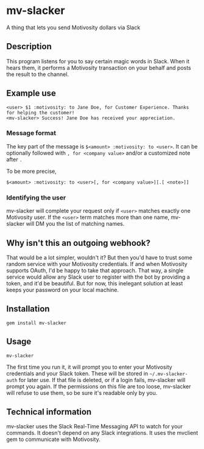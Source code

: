 # mv-slacker
A thing that lets you send Motivosity dollars via Slack
## Description
This program listens for you to say certain magic words in Slack. When it hears them, it performs a Motivosity transaction on your behalf and posts the result to the channel.
## Example use
```
<user> $1 :motivosity: to Jane Doe, for Customer Experience. Thanks for helping the customer!
<mv-slacker> Success! Jane Doe has received your appreciation.
```
### Message format
The key part of the message is `$<amount> :motivosity: to <user>`. It can be optionally followed with `, for <company value>` and/or a customized note after `.`

To be more precise,
```
$<amount> :motivosity: to <user>[, for <company value>][.[ <note>]]
```
### Identifying the user
mv-slacker will complete your request only if `<user>` matches exactly one Motivosity user. If the `<user>` term matches more than one name, mv-slacker will DM you the list of matching names.

## Why isn't this an outgoing webhook?
That would be a lot simpler, wouldn't it? But then you'd have to trust some random service with your Motivosity credentials. If and when Motivosity supports OAuth, I'd be happy to take that approach. That way, a single service would allow any Slack user to register with the bot by providing a token, and it'd be beautiful. But for now, this inelegant solution at least keeps your password on your local machine.

## Installation
```
gem install mv-slacker
```

## Usage
```
mv-slacker
```
The first time you run it, it will prompt you to enter your Motivosity credentials and your Slack token. These will be stored in `~/.mv-slacker-auth` for later use. If that file is deleted, or if a login fails, mv-slacker will prompt you again. If the permissions on this file are too loose, mv-slacker will refuse to use them, so be sure it's readable only by you.

## Technical information
mv-slacker uses the Slack Real-Time Messaging API to watch for your commands. It doesn't depend on any Slack integrations. It uses the mvclient gem to communicate with Motivosity.
